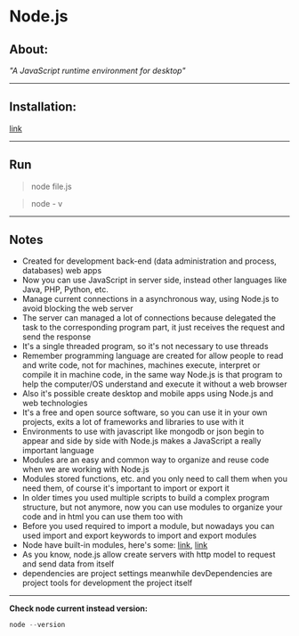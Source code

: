 # Node.js

## About:
*"A JavaScript runtime environment for desktop"*

---

## Installation:
[link](https://nodejs.org/en/ "Node.js")

---

## Run
> node file.js

> node - v <!-- check node version -->

---

## Notes

* Created for development back-end (data administration and process, databases) web apps
* Now you can use JavaScript in server side, instead other languages like Java, PHP, Python, etc.
* Manage current connections in a asynchronous way, using Node.js to avoid blocking the web server
* The server can managed a lot of connections because delegated the task to the corresponding program part, it just receives the request and send the response
* It's a single threaded program, so it's not necessary to use threads
* Remember programming language are created for allow people to read and write code, not for machines, machines execute, interpret or compile it in machine code, in the same way Node.js is that program to help the computer/OS understand and execute it without a web browser
* Also it's possible create desktop and mobile apps using Node.js and web technologies
* It's a free and open source software, so you can use it in your own projects, exits a lot of frameworks and libraries to use with it
* Environments to use with javascript like mongodb or json begin to appear and side by side with Node.js makes a JavaScript a really important language
* Modules are an easy and common way to organize and reuse code when we are working with Node.js
* Modules stored functions, etc. and you only need to call them when you need them, of course it's important to import or export it
* In older times you used multiple scripts to build a complex program structure, but not anymore, now you can use modules to organize your code and in html you can use them too with <script type="modules" src="file.js"></script>
* Before you used required to import a module, but nowadays you can used import and export keywords to import and export modules
* Node have built-in modules, here's some: [link](https://nodejs.org/dist/latest-v16.x/docs/api/ "Node.js"), [link](https://www.w3schools.com/nodejs/ref_modules.asp "w3schools")
* As you know, node.js allow create servers with http model to request and send data from itself
* dependencies are project settings meanwhile devDependencies are project tools for development the project itself

---

__Check node current instead version:__
```js
node --version
```






